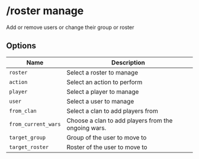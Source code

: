 # /roster manage

Add or remove users or change their group or roster

## Options

| Name | Description |
|------|-------------|
| `roster` | Select a roster to manage |
| `action` | Select an action to perform |
| `player` | Select a player to manage |
| `user` | Select a user to manage |
| `from_clan` | Select a clan to add players from |
| `from_current_wars` | Choose a clan to add players from the ongoing wars. |
| `target_group` | Group of the user to move to |
| `target_roster` | Roster of the user to move to |

